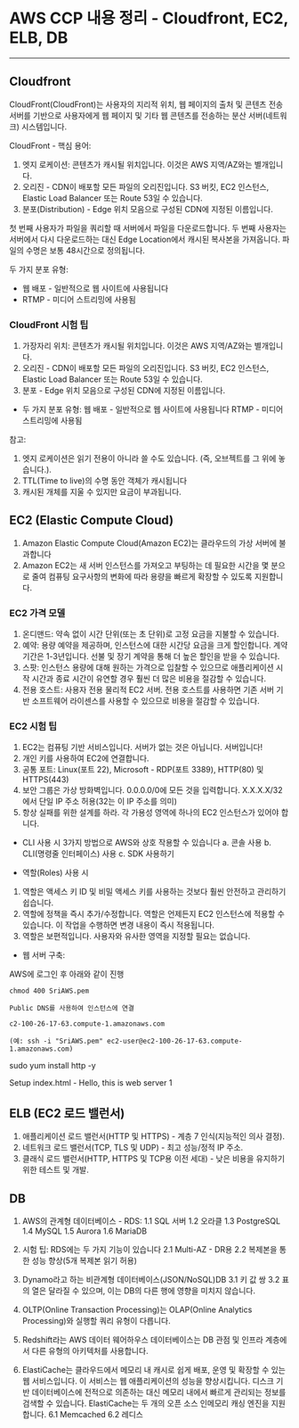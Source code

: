 # AWS CCP 내용 정리 - Cloudfront, EC2, ELB, DB

----------------------------------------

## Cloudfront

CloudFront(CloudFront)는 사용자의 지리적 위치, 웹 페이지의 출처 및 콘텐츠 전송 서버를 기반으로 사용자에게 웹 페이지 및 기타 웹 콘텐츠를 전송하는 분산 서버(네트워크) 시스템입니다.

CloudFront - 핵심 용어:
1. 엣지 로케이션: 콘텐츠가 캐시될 위치입니다. 이것은 AWS 지역/AZ와는 별개입니다.
2. 오리진 - CDN이 배포할 모든 파일의 오리진입니다. S3 버킷, EC2 인스턴스, Elastic Load Balancer 또는 Route 53일 수 있습니다.
3. 분포(Distribution) - Edge 위치 모음으로 구성된 CDN에 지정된 이름입니다.

첫 번째 사용자가 파일을 쿼리할 때 서버에서 파일을 다운로드합니다. 두 번째 사용자는 서버에서 다시 다운로드하는 대신 Edge Location에서 캐시된 복사본을 가져옵니다. 파일의 수명은 보통 48시간으로 정의됩니다.

두 가지 분포 유형:
- 웹 배포 - 일반적으로 웹 사이트에 사용됩니다
- RTMP - 미디어 스트리밍에 사용됨

### CloudFront 시험 팁

1. 가장자리 위치: 콘텐츠가 캐시될 위치입니다. 이것은 AWS 지역/AZ와는 별개입니다.
2. 오리진 - CDN이 배포할 모든 파일의 오리진입니다. S3 버킷, EC2 인스턴스, Elastic Load Balancer 또는 Route 53일 수 있습니다.
3. 분포 - Edge 위치 모음으로 구성된 CDN에 지정된 이름입니다.

- 두 가지 분포 유형:
웹 배포 - 일반적으로 웹 사이트에 사용됩니다
RTMP - 미디어 스트리밍에 사용됨

참고:
1. 엣지 로케이션은 읽기 전용이 아니라 쓸 수도 있습니다. (즉, 오브젝트를 그 위에 놓습니다.).
2. TTL(Time to live)의 수명 동안 객체가 캐시됩니다
3. 캐시된 개체를 지울 수 있지만 요금이 부과됩니다.

## EC2 (Elastic Compute Cloud)

1. Amazon Elastic Compute Cloud(Amazon EC2)는 클라우드의 가상 서버에 불과합니다
2. Amazon EC2는 새 서버 인스턴스를 가져오고 부팅하는 데 필요한 시간을 몇 분으로 줄여 컴퓨팅 요구사항의 변화에 따라 용량을 빠르게 확장할 수 있도록 지원합니다.


### EC2 가격 모델

1. 온디맨드: 약속 없이 시간 단위(또는 초 단위)로 고정 요금을 지불할 수 있습니다.
2. 예약: 용량 예약을 제공하며, 인스턴스에 대한 시간당 요금을 크게 할인합니다. 계약 기간은 1-3년입니다. 선불 및 장기 계약을 통해 더 높은 할인을 받을 수 있습니다.
3. 스팟: 인스턴스 용량에 대해 원하는 가격으로 입찰할 수 있으므로 애플리케이션 시작 시간과 종료 시간이 유연할 경우 훨씬 더 많은 비용을 절감할 수 있습니다.
4. 전용 호스트: 사용자 전용 물리적 EC2 서버. 전용 호스트를 사용하면 기존 서버 기반 소프트웨어 라이센스를 사용할 수 있으므로 비용을 절감할 수 있습니다.


### EC2 시험 팁

1. EC2는 컴퓨팅 기반 서비스입니다. 서버가 없는 것은 아닙니다. 서버입니다!
2. 개인 키를 사용하여 EC2에 연결합니다.
3. 공통 포트: Linux(포트 22), Microsoft - RDP(포트 3389), HTTP(80) 및 HTTPS(443)
4. 보안 그룹은 가상 방화벽입니다. 0.0.0.0/0에 모든 것을 입력합니다. X.X.X.X/32에서 단일 IP 주소 허용(32는 이 IP 주소를 의미)
5. 항상 실패를 위한 설계를 하라. 각 가용성 영역에 하나의 EC2 인스턴스가 있어야 합니다.

* CLI 사용 시 3가지 방법으로 AWS와 상호 작용할 수 있습니다
a. 콘솔 사용
b. CLI(명령줄 인터페이스) 사용
c. SDK 사용하기

* 역할(Roles) 사용 시
1. 역할은 액세스 키 ID 및 비밀 액세스 키를 사용하는 것보다 훨씬 안전하고 관리하기 쉽습니다.
2. 역할에 정책을 즉시 추가/수정합니다. 역할은 언제든지 EC2 인스턴스에 적용할 수 있습니다. 이 작업을 수행하면 변경 내용이 즉시 적용됩니다.
3. 역할은 보편적입니다. 사용자와 유사한 영역을 지정할 필요는 없습니다.

* 웹 서버 구축:

AWS에 로그인 후 아래와 같이 진행

    chmod 400 SriAWS.pem
    
    Public DNS를 사용하여 인스턴스에 연결
    
    c2-100-26-17-63.compute-1.amazonaws.com
    
    (예: ssh -i "SriAWS.pem" ec2-user@ec2-100-26-17-63.compute-1.amazonaws.com)
    
sudo yum install http -y

Setup index.html - Hello, this is web server 1
 
## ELB (EC2 로드 밸런서)

1. 애플리케이션 로드 밸런서(HTTP 및 HTTPS) - 계층 7 인식(지능적인 의사 결정).
2. 네트워크 로드 밸런서(TCP, TLS 및 UDP) - 최고 성능/정적 IP 주소.
3. 클래식 로드 밸런서(HTTP, HTTPS 및 TCP용 이전 세대) - 낮은 비용을 유지하기 위한 테스트 및 개발.

## DB
1. AWS의 관계형 데이터베이스 - RDS:
    1.1 SQL 서버
    1.2 오라클
    1.3 PostgreSQL
    1.4 MySQL
    1.5 Aurora
    1.6 MariaDB

2. 시험 팁: RDS에는 두 가지 기능이 있습니다
    2.1 Multi-AZ - DR용
    2.2 복제본을 통한 성능 향상(5개 복제본 읽기 허용)

3. Dynamo라고 하는 비관계형 데이터베이스(JSON/NoSQL)DB
    3.1 키 값 쌍
    3.2 표의 열은 달라질 수 있으며, 이는 DB의 다른 행에 영향을 미치지 않습니다.

4. OLTP(Online Transaction Processing)는 OLAP(Online Analytics Processing)와 실행할 쿼리 유형이 다릅니다.

5. Redshift라는 AWS 데이터 웨어하우스 데이터베이스는 DB 관점 및 인프라 계층에서 다른 유형의 아키텍처를 사용합니다.

6. ElastiCache는 클라우드에서 메모리 내 캐시로 쉽게 배포, 운영 및 확장할 수 있는 웹 서비스입니다. 이 서비스는 웹 애플리케이션의 성능을 향상시킵니다. 디스크 기반 데이터베이스에 전적으로 의존하는 대신 메모리 내에서 빠르게 관리되는 정보를 검색할 수 있습니다.
ElastiCache는 두 개의 오픈 소스 인메모리 캐싱 엔진을 지원합니다.
    6.1 Memcached
    6.2 레디스

